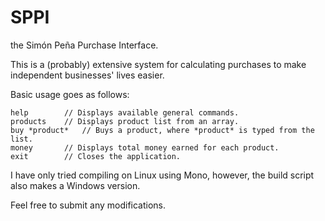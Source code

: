 # SPPI
the Simón Peña Purchase Interface.

This is a (probably) extensive system for calculating purchases to make independent businesses' lives easier.

Basic usage goes as follows:

	help		// Displays available general commands.
	products	// Displays product list from an array.
	buy *product*	// Buys a product, where *product* is typed from the list.
	money		// Displays total money earned for each product.
	exit		// Closes the application.

I have only tried compiling on Linux using Mono, however, the build script also makes a Windows version.

Feel free to submit any modifications.
